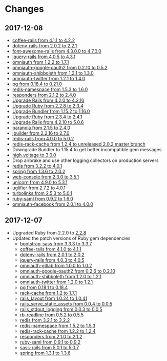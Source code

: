 # Changes

## 2017-12-08

* [coffee-rails from 4.1.1 to 4.2.2][coffee-rails]
* [dotenv-rails from 2.0.2 to 2.2.1][dotenv-rails]
* [font-awesome-rails from 4.3.0.0 to 4.7.0.0][font-awesome-rails]
* [jquery-rails from 4.0.5 to 4.3.1][jquery-rails]
* [omniauth from 1.2.2 to 1.7.1][omniauth]
* [omniauth-google-oauth2 from 0.2.10 to 0.5.2][omniauth-google-oauth2]
* [omniauth-shibboleth from 1.2.1 to 1.3.0][omniauth-shibboleth]
* [omniauth-twitter from 1.2.1 to 1.4.0][omniauth-twitter]
* [pg from 0.18.4 to 0.21.0][pg]
* [redis-namespace from 1.5.3 to 1.6.0][redis-namespace]
* [responders from 2.1.2 to 2.4.0][responders]
* [Upgrade Rails from 4.2.0 to 4.2.10][Rails 4.2.10]
* [Upgrade Ruby from 2.2.8 to 2.3.4][Ruby 2.3.4]
* [Upgrade Bundler from 1.15.2 to 1.16.0][Bundler 1.16.0]
* [Upgrade Ruby from 2.3.4 to 2.4.1][Ruby 2.4.1]
* [Upgrade Rails from 4.2.10 to 5.0.6][Rails 5.0.6]
* [paranoia from 2.1.5 to 2.4.0][paranoia]
* [jbuilder from 2.2.16 to 2.7.0][jbuilder]
* [redis-rails from 4.0.0 to 5.0.2][redis-rails]
* [redis-rack-cache from 1.2.4 to unreleased 2.0.2 master branch][redis-rack-cache]
* Downgrade Bundler to 1.15.4 to get better incompatible gem messages
* [high_voltage to 3.0.0][high_voltage]
* Drop airbrake and use other logging collectors on production servers
* [redis from 3.2.2 to 4.0.1][redis-rb]
* [spring from 1.3.6 to 2.0.2][spring]
* [web-console from 2.3.0 to 3.5.1][web-console]
* [unicorn from 4.9.0 to 5.3.1][unicorn]
* [uglifier from 2.7.2 to 4.0.1][uglifier]
* [turbolinks from 2.5.3 to 5.0.1][turbolinks]
* [ruby-saml from 0.9.2 to 1.6.0][ruby-saml]
* [omniauth-facebook from 2.0.1 to 4.0.0][omniauth-facebook]

## 2017-12-07

* Upgraded Ruby from 2.2.0 to [2.2.8][Ruby 2.2.8]
* Updated the patch versions of Ruby gem dependencies
    * [bootstrap-sass from 3.3.3 to 3.3.7][bootstrap-sass]
    * [coffee-rails from 4.1.0 to 4.1.1][coffee-rails]
    * [dotenv-rails from 2.0.1 to 2.0.2][dotenv-rails]
    * [jquery-rails from 4.0.3 to 4.0.5][jquery-rails]
    * [omniauth-gitlab from 1.0.0 to 1.0.2][omniauth-gitlab]
    * [omniauth-google-oauth2 from 0.2.6 to 0.2.10][omniauth-google-oauth2]
    * [omniauth-shibboleth from 1.2.0 to 1.2.1][omniauth-shibboleth]
    * [omniauth-twitter from 1.2.0 to 1.2.1][omniauth-twitter]
    * [pg from 0.18.1 to 0.18.4][pg]
    * [rack-cache from 1.2 to 1.7.1][rack-cache]
    * [rails\_layout from 1.0.24 to 1.0.41][rails_layout]
    * [rails\_serve\_static\_assets from 0.0.4 to 0.0.5][rails_serve_static_assets]
    * [rails\_stdout\_logging from 0.0.3 to 0.0.5][rails_stdout_logging]
    * [rb-readline from 0.5.2 to 0.5.5][rb-readline]
    * [redis from 3.2.1 to 3.2.2][redis-rb]
    * [redis-namespace from 1.5.2 to 1.5.3][redis-namespace]
    * [redis-rack-cache from 1.2.2 to 1.2.4][redis-rack-cache]
    * [responders from 2.1.0 to 2.1.2][responders]
    * [ruby-saml from 0.9.1 to 0.9.2][ruby-saml]
    * [sass-rails from 5.0.1 to 5.0.7][sass-rails]
    * [spring from 1.3.1 to 1.3.6][spring]


[bootstrap-sass]: https://github.com/twbs/bootstrap-sass/blob/master/CHANGELOG.md
[Bundler 1.16.0]: http://bundler.io/blog/2017/10/31/bundler-1-16.html
[coffee-rails]: https://github.com/rails/coffee-rails/blob/master/CHANGELOG.md
[dotenv-rails]: https://github.com/bkeepers/dotenv/blob/master/Changelog.md
[font-awesome-rails]: https://github.com/bokmann/font-awesome-rails/blob/master/CHANGELOG.md
[high_voltage]: https://github.com/thoughtbot/high_voltage/blob/master/NEWS.md
[jbuilder]: https://github.com/rails/jbuilder/blob/master/CHANGELOG.md
[jquery-rails]: https://github.com/rails/jquery-rails/blob/master/CHANGELOG.md
[omniauth-gitlab]: https://github.com/linchus/omniauth-gitlab
[omniauth-facebook]: https://github.com/mkdynamic/omniauth-facebook/blob/master/CHANGELOG.md
[omniauth-google-oauth2]: https://github.com/zquestz/omniauth-google-oauth2/blob/master/CHANGELOG.md
[omniauth-shibboleth]: https://github.com/toyokazu/omniauth-shibboleth
[omniauth-twitter]: https://github.com/arunagw/omniauth-twitter
[omniauth]: https://github.com/omniauth/omniauth/wiki/Changelog
[paranoia]: https://github.com/rubysherpas/paranoia/blob/core/CHANGELOG.md
[pg]: https://bitbucket.org/ged/ruby-pg/src/eb13f3c529505f6daa3e0795bb81e4251e3a2bd2/History.rdoc?at=default&fileviewer=file-view-default
[rack-cache]: https://github.com/rtomayko/rack-cache/blob/master/CHANGES
[Rails 4.2.10]: http://weblog.rubyonrails.org/2017/9/27/Rails-4-2-10-released/
[Rails 5.0.6]: http://edgeguides.rubyonrails.org/upgrading_ruby_on_rails.html#upgrading-from-rails-4-2-to-rails-5-0
[rails_layout]: https://github.com/RailsApps/rails_layout/blob/master/CHANGELOG.textile
[rails_serve_static_assets]: https://github.com/heroku/rails_serve_static_assets/blob/master/CHANGELOG.md
[rails_stdout_logging]: https://github.com/heroku/rails_stdout_logging
[rb-readline]: https://github.com/ConnorAtherton/rb-readline/blob/master/CHANGES
[redis-namespace]: https://github.com/resque/redis-namespace
[redis-rack-cache]: https://github.com/redis-store/redis-rack-cache
[redis-rails]: https://github.com/redis-store/redis-rails/blob/master/CHANGELOG.md
[redis-rb]: https://github.com/redis/redis-rb/blob/master/CHANGELOG.md
[responders]: https://github.com/plataformatec/responders/blob/master/CHANGELOG.md
[Ruby 2.2.8]: https://www.ruby-lang.org/en/news/2017/09/14/ruby-2-2-8-released/
[Ruby 2.3.4]: https://www.ruby-lang.org/en/news/2017/03/30/ruby-2-3-4-released/
[Ruby 2.4.1]: https://www.ruby-lang.org/en/news/2017/03/22/ruby-2-4-1-released/
[ruby-saml]: https://github.com/onelogin/ruby-saml/blob/master/changelog.md
[sass-rails]: https://github.com/rails/sass-rails
[spring]: https://github.com/rails/spring/blob/master/CHANGELOG.md
[turbolinks]: https://github.com/turbolinks/turbolinks
[uglifier]: https://github.com/lautis/uglifier/blob/master/CHANGELOG.md
[unicorn]: https://bogomips.org/unicorn/NEWS.html
[web-console]: https://github.com/rails/web-console/blob/master/CHANGELOG.markdown
